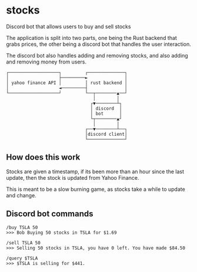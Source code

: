 # stocks

Discord bot that allows users to buy and sell stocks

The application is split into two parts, one being the Rust backend that grabs prices,
the other being a discord bot that handles the user interaction.

The discord bot also handles adding and removing stocks, and also adding and removing money from users.
```
┌───────────────────┐         ┌──────────────┐
│                   ├─────────►              │
│ yahoo finance API │         │ rust backend │
│                   ◄─────────┤              │
└───────────────────┘         └──┬────────▲──┘
                                 │        │   
                                ┌▼────────┴┐  
                                │ discord  │  
                                │ bot      │  
                                └┬────────▲┘  
                                 │        │   
                              ┌──▼────────┴──┐
                              │discord client│
                              └──────────────┘
```
## How does this work

Stocks are given a timestamp, if its been more than an hour since the last update,
then the stock is updated from Yahoo Finance.

This is meant to be a slow burning game, as stocks take a while to update and change.

## Discord bot commands
```
/buy TSLA 50
>>> Bob Buying 50 stocks in TSLA for $1.69

/sell TSLA 50
>>> Selling 50 stocks in TSLA, you have 0 left. You have made $84.50

/query $TSLA
>>> $TSLA is selling for $441.
```
